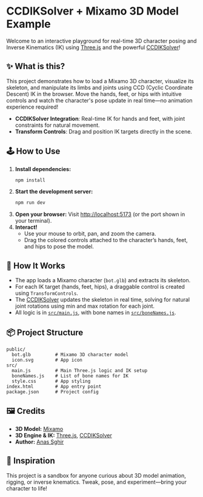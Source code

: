 # CCDIKSolver + Mixamo 3D Model Example

Welcome to an interactive playground for real-time 3D character posing and Inverse Kinematics (IK) using [Three.js](https://threejs.org/) and the powerful [CCDIKSolver](https://threejs.org/docs/#examples/en/animation/CCDIKSolver)!

## ✨ What is this?
This project demonstrates how to load a Mixamo 3D character, visualize its skeleton, and manipulate its limbs and joints using CCD (Cyclic Coordinate Descent) IK in the browser. Move the hands, feet, or hips with intuitive controls and watch the character's pose update in real time—no animation experience required!

- **CCDIKSolver Integration**: Real-time IK for hands and feet, with joint constraints for natural movement.
- **Transform Controls**: Drag and position IK targets directly in the scene.

## 🕹️ How to Use
1. **Install dependencies:**
   ```sh
   npm install
   ```
2. **Start the development server:**
   ```sh
   npm run dev
   ```
3. **Open your browser:**
   Visit [http://localhost:5173](http://localhost:5173) (or the port shown in your terminal).
4. **Interact!**
   - Use your mouse to orbit, pan, and zoom the camera.
   - Drag the colored controls attached to the character’s hands, feet, and hips to pose the model.

## 🧩 How It Works
- The app loads a Mixamo character (`bot.glb`) and extracts its skeleton.
- For each IK target (hands, feet, hips), a draggable control is created using `TransformControls`.
- The [CCDIKSolver](https://threejs.org/docs/#examples/en/animation/CCDIKSolver) updates the skeleton in real time, solving for natural joint rotations using min and max rotation for each joint.
- All logic is in [`src/main.js`](src/main.js), with bone names in [`src/boneNames.js`](src/boneNames.js).

## 📦 Project Structure
```
public/
  bot.glb         # Mixamo 3D character model
  icon.svg        # App icon
src/
  main.js         # Main Three.js logic and IK setup
  boneNames.js    # List of bone names for IK
  style.css       # App styling
index.html        # App entry point
package.json      # Project config
```

## 🖼️ Credits
- **3D Model:** [Mixamo](https://www.mixamo.com/)
- **3D Engine & IK:** [Three.js](https://threejs.org/), [CCDIKSolver](https://threejs.org/docs/#examples/en/animation/CCDIKSolver)
- **Author:** [Anas Sghir](https://github.com/Lacamoura48)

## 🌟 Inspiration
This project is a sandbox for anyone curious about 3D model animation, rigging, or inverse knematics. Tweak, pose, and experiment—bring your character to life!
